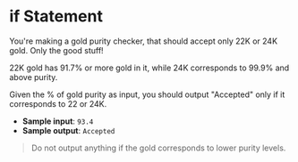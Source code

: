 # if Statement

You're making a gold purity checker, that should accept only 22K or 24K gold. Only the good stuff!

22K gold has 91.7% or more gold in it, while 24K corresponds to 99.9% and above purity.

Given the % of gold purity as input, you should output "Accepted" only if it corresponds to 22 or 24K.

- **Sample input**: `93.4`
- **Sample output**: `Accepted`

> Do not output anything if the gold corresponds to lower purity levels.